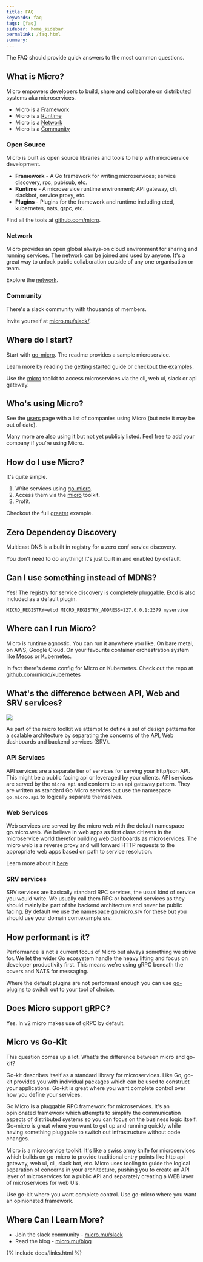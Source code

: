 ```yaml
---
title: FAQ
keywords: faq
tags: [faq]
sidebar: home_sidebar
permalink: /faq.html
summary:
---
```


The FAQ should provide quick answers to the most common questions.

## What is Micro?

Micro empowers developers to build, share and collaborate on distributed systems aka microservices.

- Micro is a [Framework](https://github.com/micro/go-micro)
- Micro is a [Runtime](https://github.com/micro/micro)
- Micro is a [Network](https://micro/network.html)
- Micro is a [Community](https://slack.m3o.com/)

### Open Source

Micro is built as open source libraries and tools to help with microservice development.

- **Framework** - A Go framework for writing microservices; service discovery, rpc, pub/sub, etc.
- **Runtime** - A microservice runtime environment; API gateway, cli, slackbot, service proxy, etc.
- **Plugins** - Plugins for the framework and runtime including etcd, kubernetes, nats, grpc, etc.

Find all the tools at [github.com/micro](https://github.com/micro).

### Network

Micro provides an open global always-on cloud environment for sharing and running services. The [network](https://micro-community.github.io/go-micro-v2-doc/network.html) 
can be joined and used by anyone. It's a great way to unlock public collaboration outside of any one organisation or team.

Explore the [network](https://micro-community.github.io/go-micro-v2-doc/network.html).

### Community

There's a slack community with thousands of members. 

Invite yourself at [micro.mu/slack/](https://slack.m3o.com/).

## Where do I start?

Start with [go-micro](https://github.com/micro/go-micro). The readme provides a sample microservice.

Learn more by reading the [getting started](https://micro-community.github.io/go-micro-v2-doc/writing-a-go-service.html) guide or checkout the [examples](https://github.com/micro/examples).

Use the [micro](https://github.com/micro/micro) toolkit to access microservices via the cli, web ui, slack or api gateway.

## Who's using Micro?

See the [users](https://micro-community.github.io/go-micro-v2-doc/users.html) page with a list of companies using Micro (but note it may be out of date). 

Many more are also using it but not yet publicly listed. Feel free to add your company if you're using Micro.

## How do I use Micro?

It's quite simple.

1. Write services using [go-micro](https://github.com/micro/go-micro).
2. Access them via the [micro](https://github.com/micro/micro) toolkit.
3. Profit.

Checkout the full [greeter](https://github.com/micro/examples/tree/master/greeter) example.

## Zero Dependency Discovery

Multicast DNS is a built in registry for a zero conf service discovery.

You don't need to do anything! It's just built in and enabled by default.

## Can I use something instead of MDNS?

Yes! The registry for service discovery is completely pluggable. Etcd is also included as a default plugin.

```shell
MICRO_REGISTRY=etcd MICRO_REGISTRY_ADDRESS=127.0.0.1:2379 myservice
```

## Where can I run Micro?

Micro is runtime agnostic. You can run it anywhere you like. On bare metal, on AWS, Google Cloud. On your favourite container orchestration system like Mesos or Kubernetes.

In fact there's demo config for Micro on Kubernetes. Check out the repo at [github.com/micro/kubernetes](https://github.com/micro/kubernetes)

## What's the difference between API, Web and SRV services?

<img src="images/arch.png" />

As part of the micro toolkit we attempt to define a set of design patterns for a scalable architecture by separating the concerns of the API, Web dashboards and backend services (SRV).

### API Services

API services are a separate tier of services for serving your http/json API. This might be a public facing api or leveraged by your clients. API services 
are served by the `micro api` and conform to an api gateway pattern. They are written as standard Go Micro services but use the namespace 
`go.micro.api` to logically separate themselves.

### Web Services

Web services are served by the micro web with the default namespace go.micro.web. We believe in web apps as first class citizens in the microservice world therefor building web dashboards as microservices. The micro web is a reverse proxy and will forward HTTP requests to the appropriate web apps based on path to service resolution. 

Learn more about it [here](https://github.com/micro/micro/tree/master/web)

### SRV services

SRV services are basically standard RPC services, the usual kind of service you would write. We usually call them RPC or backend services as they should mainly be part of the backend architecture and never be public facing. By default we use the namespace go.micro.srv for these but you should use your domain com.example.srv. 

## How performant is it?

Performance is not a current focus of Micro but always something we strive for. We let the wider Go ecosystem handle 
the heavy lifting and focus on developer productivity first. This means we're using gRPC beneath the covers and NATS 
for messaging.

Where the default plugins are not performant enough you can use [go-plugins](https://github.com/micro/go-plugins) to 
switch out to your tool of choice.

## Does Micro support gRPC?

Yes. In v2 micro makes use of gRPC by default.

## Micro vs Go-Kit

This question comes up a lot. What's the difference between micro and go-kit?

Go-kit describes itself as a standard library for microservices. Like Go, go-kit provides you with individual packages 
which can be used to construct your applications. Go-kit is great where you want complete control over how you define 
your services.

Go Micro is a pluggable RPC framework for microservices. It's an opinionated framework which attempts to simplify 
the communication aspects of distributed systems so you can focus on the business logic itself. Go-micro is great 
where you want to get up and running quickly while having something pluggable to switch out infrastructure without 
code changes.

Micro is a microservice toolkit. It's like a swiss army knife for microservices which builds on go-micro to provide 
traditional entry points like http api gateway, web ui, cli, slack bot, etc. Micro uses tooling to guide the logical 
separation of concerns in your architecture, pushing you to create an API layer of microservices for a public API and 
separately creating a WEB layer of microservices for web UIs.

Use go-kit where you want complete control. Use go-micro where you want an opinionated framework.

## Where Can I Learn More?

- Join the slack community - [micro.mu/slack](https://slack.m3o.com)
- Read the blog - [micro.mu/blog](https://micro-community.github.io/go-micro-v2-doc/blog)

{% include docs/links.html %}
